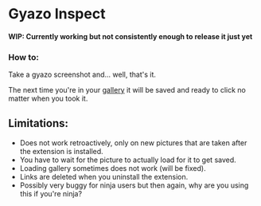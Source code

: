 # Gyazo Inspect

#### WIP: Currently working but not consistently enough to release it just yet

### How to:

Take a gyazo screenshot and... well, that's it.

The next time you're in your [gallery](https://gyazo.com/captures) it will be saved and ready to click no matter when you took it.

## Limitations:

* Does not work retroactively, only on new pictures that are taken after the extension is installed.
* You have to wait for the picture to actually load for it to get saved.
* Loading gallery sometimes does not work (will be fixed).
* Links are deleted when you uninstall the extension.
* Possibly very buggy for ninja users but then again, why are you using this if you're ninja?

